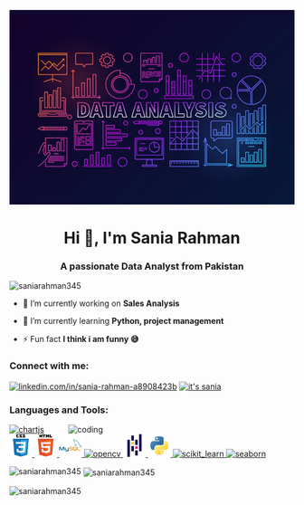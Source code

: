 ![logo](https://github.com/SaniaRahman345/SaniaRahman345/blob/main/Banner.jpg)

<h1 align="center">Hi 👋, I'm Sania Rahman</h1>
<h3 align="center">A passionate Data Analyst from Pakistan</h3>

<p align="left"> <img src="https://komarev.com/ghpvc/?username=saniarahman345&label=Profile%20views&color=0e75b6&style=flat" alt="saniarahman345" /> </p>

- 🔭 I’m currently working on **Sales Analysis**

- 🌱 I’m currently learning **Python, project management**

- ⚡ Fun fact **I think i am funny 😅**

<h3 align="left">Connect with me:</h3>
<p align="left">
<a href="https://linkedin.com/in/linkedin.com/in/sania-rahman-a8908423b" target="blank"><img align="center" src="https://raw.githubusercontent.com/rahuldkjain/github-profile-readme-generator/master/src/images/icons/Social/linked-in-alt.svg" alt="linkedin.com/in/sania-rahman-a8908423b" height="30" width="40" /></a>
<a href="https://kaggle.com/it's sania" target="blank"><img align="center" src="https://raw.githubusercontent.com/rahuldkjain/github-profile-readme-generator/master/src/images/icons/Social/kaggle.svg" alt="it's sania" height="30" width="40" /></a>
</p>

<h3 align="left">Languages and Tools:</h3>
<img align="right" alt="coding" width="400" src="https://qph.cf2.quoracdn.net/main-qimg-7b81c19c7f38069c0b085afbf31bdf8e"></img>
<p align="left"> <a href="https://www.chartjs.org" target="_blank" rel="noreferrer"> <img src="https://www.chartjs.org/media/logo-title.svg" alt="chartjs" width="40" height="40"/> </a> <a href="https://www.w3schools.com/css/" target="_blank" rel="noreferrer"> <img src="https://raw.githubusercontent.com/devicons/devicon/master/icons/css3/css3-original-wordmark.svg" alt="css3" width="40" height="40"/> </a> <a href="https://www.w3.org/html/" target="_blank" rel="noreferrer"> <img src="https://raw.githubusercontent.com/devicons/devicon/master/icons/html5/html5-original-wordmark.svg" alt="html5" width="40" height="40"/> </a> <a href="https://www.mysql.com/" target="_blank" rel="noreferrer"> <img src="https://raw.githubusercontent.com/devicons/devicon/master/icons/mysql/mysql-original-wordmark.svg" alt="mysql" width="40" height="40"/> </a> <a href="https://opencv.org/" target="_blank" rel="noreferrer"> <img src="https://www.vectorlogo.zone/logos/opencv/opencv-icon.svg" alt="opencv" width="40" height="40"/> </a> <a href="https://pandas.pydata.org/" target="_blank" rel="noreferrer"> <img src="https://raw.githubusercontent.com/devicons/devicon/2ae2a900d2f041da66e950e4d48052658d850630/icons/pandas/pandas-original.svg" alt="pandas" width="40" height="40"/> </a> <a href="https://www.python.org" target="_blank" rel="noreferrer"> <img src="https://raw.githubusercontent.com/devicons/devicon/master/icons/python/python-original.svg" alt="python" width="40" height="40"/> </a> <a href="https://scikit-learn.org/" target="_blank" rel="noreferrer"> <img src="https://upload.wikimedia.org/wikipedia/commons/0/05/Scikit_learn_logo_small.svg" alt="scikit_learn" width="40" height="40"/> </a> <a href="https://seaborn.pydata.org/" target="_blank" rel="noreferrer"> <img src="https://seaborn.pydata.org/_images/logo-mark-lightbg.svg" alt="seaborn" width="40" height="40"/> </a> </p>

<p><img align="left" src="https://github-readme-stats.vercel.app/api/top-langs?username=saniarahman345&show_icons=true&locale=en&layout=compact" alt="saniarahman345" /></p>

<p>&nbsp;<img align="center" src="https://github-readme-stats.vercel.app/api?username=saniarahman345&show_icons=true&locale=en" alt="saniarahman345" /></p>

<p><img align="center" src="https://github-readme-streak-stats.herokuapp.com/?user=saniarahman345&" alt="saniarahman345" /></p>
